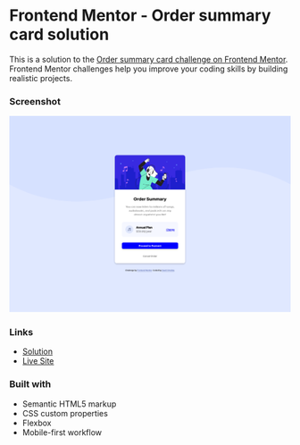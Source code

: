 # Frontend Mentor - Order summary card solution

This is a solution to the [Order summary card challenge on Frontend Mentor](https://www.frontendmentor.io/challenges/order-summary-component-QlPmajDUj). Frontend Mentor challenges help you improve your coding skills by building realistic projects. 

### Screenshot
![](./images/screenshot.png)


### Links

- [Solution](https://www.frontendmentor.io/solutions/card-component-fJovIROKc)
- [Live Site](https://ornellasd.github.io/order-summary-card/)

### Built with

- Semantic HTML5 markup
- CSS custom properties
- Flexbox
- Mobile-first workflow

